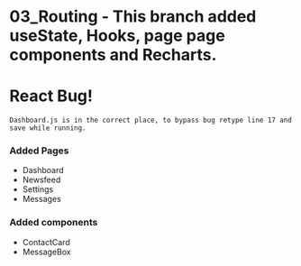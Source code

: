 # 03_Routing - This branch added useState, Hooks, page page components and Recharts.

# React Bug!
    Dashboard.js is in the correct place, to bypass bug retype line 17 and save while running.

### Added Pages
 - Dashboard
 - Newsfeed
 - Settings
 - Messages

### Added components
- ContactCard
- MessageBox